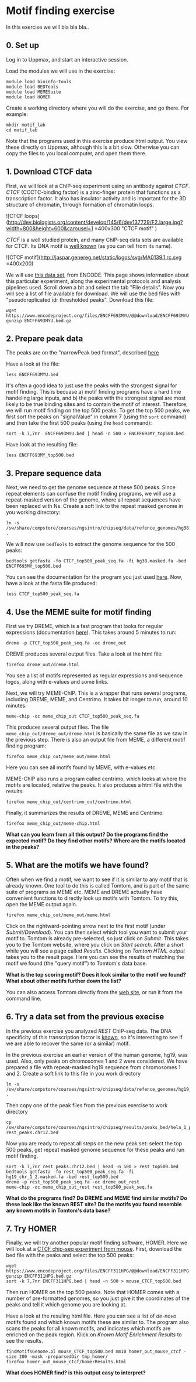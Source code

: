# Motif finding exercise

In this exercise we will bla bla bla..


## 0. Set up

Log in to Uppmax, and start an interactive session.

Load the modules we will use in the exercise:

```
module load bioinfo-tools
module load BEDTools
module load MEMESuite
module load HOMER
```

Create a working directory where you will do the exercise, and go there. For example:

```
mkdir motif_lab
cd motif_lab
```

Note that the programs used in this exercise produce html output. You view these directly on Uppmax, although this is a bit slow. Otherwise you can copy the files to you local computer, and open them there.


## 1. Download CTCF data
First, we will look at a ChIP-seq experiment using an antibody against *CTCF*. *CTCF* (CCCTC-binding factor) is a zinc-finger protein that functions as a transcription factor. It also has insulator activity and is important for the 3D structure of chromatin, through formation of chromatin loops.

![CTCF loops](http://dev.biologists.org/content/develop/145/6/dev137729/F2.large.jpg?width=800&height=600&carousel=1 =400x300 "CTCF motif" )


*CTCF* is a well studied protein, and many ChIP-seq data sets are available for CTCF. Its DNA motif is [well known](http://jaspar.genereg.net/matrix/MA0139.1/?revcomp=1) (as you can tell from its name).


![CTCF motif](http://jaspar.genereg.net/static/logos/svg/MA0139.1.rc.svg =400x200)


We will use [this data set](https://www.encodeproject.org/experiments/ENCSR572DUJ/), from ENCODE. This page shows information about this particular experiment, along the experimental protocols and analysis pipelines used. Scroll down a bit and select the tab "File details". Now you will see a list of file available for download. We will use the bed files with "pseudoreplicated idr thresholded peaks". Download this file:

```
wget https://www.encodeproject.org/files/ENCFF693MYU/@@download/ENCFF693MYU.bed.gz
gunzip ENCFF693MYU.bed.gz
```


## 2. Prepare peak data

The peaks are on the "narrowPeak bed format", described [here](https://genome.ucsc.edu/FAQ/FAQformat.html#format12)

Have a look at the file:

```
less ENCFF693MYU.bed
```

It's often a good idea to just use the peaks with the strongest signal for motif finding. This is becuase a) motif finding programs have a hard time handeling large inputs, and b) the peaks with the strongest signal are most likely to be true binding sites and to contain the motif of interest. Therefore, we will run motif finding on the top 500 peaks. To get the top 500 peaks, we first sort the peaks on "signalValue" in column 7 (using the `sort` command) and then take the first 500 peaks (using the `head` command):

```
sort -k 7,7nr  ENCFF693MYU.bed | head -n 500 > ENCFF693MY_top500.bed
```

Have look at the resulting file:

```
less ENCFF693MY_top500.bed
```

## 3. Prepare sequence data
Next, we need to get the genome sequence at these 500 peaks. Since repeat elements can confuse the motif finding programs, we will use a repeat-masked version of the genome, where all repeat sequences have been replaced with Ns. Create a soft link to the repeat masked genome in you working directory:

```
ln -s /sw/share/compstore/courses/ngsintro/chipseq/data/refence_genomes/hg38.masked.fa* .
```

We will now use `bedTools` to extract the genome sequence for the 500 peaks:

```
bedtools getfasta -fo CTCF_top500_peak_seq.fa -fi hg38.masked.fa -bed ENCFF693MY_top500.bed
```

You can see the documentation for the program you just used [here](https://bedtools.readthedocs.io/en/latest/content/tools/getfasta.html). Now, have a look at the fasta file produced:

```
less CTCF_top500_peak_seq.fa
```

## 4. Use the MEME suite for motif finding
First we try DREME, which is a fast program that looks for regular expressions (documentation [here](http://meme-suite.org/doc/dreme-tutorial.html)). This takes around 5 minutes to run:

```
dreme -p CTCF_top500_peak_seq.fa -oc dreme_out
```

DREME produces several output files. Take a look at the html file:

```
firefox dreme_out/dreme.html 
```

You see a list of motifs represented as regular expressions and sequence logos, along with e-values and some links.


Next, we will try MEME-ChIP. This is a wrapper that runs several programs, including DREME, MEME, and Centrimo. It takes bit longer to run, around 10 minutes:

```
meme-chip -oc meme_chip_out CTCF_top500_peak_seq.fa
``` 

This produces several output files. The file `meme_chip_out/dreme_out/dreme.html` is basically the same file as we saw in the previous step. There is also an output file from MEME, a different motif finding program:

```
firefox meme_chip_out/meme_out/meme.html
```

Here you can see all motifs found by MEME, with e-values etc.

MEME-ChIP also runs a program called centrimo, which looks at where the motifs are located, relative the peaks. It also produces a html file with the results:

```
firefox meme_chip_out/centrimo_out/centrimo.html
```

Finally, it summarizes the results of DREME, MEME and Centrimo:

```
firefox meme_chip_out/meme-chip.html 
```

**What can you learn from all this output? Do the programs find the expected motif? Do they find other motifs? Where are the motifs located in the peaks?**


## 5. What are the motifs we have found?
Often when we find a motif, we want to see if it is similar to any motif that is already known. One tool to do this is called Tomtom, and is part of the same suite of programs as MEME etc. MEME and DREME actually have convenient functions to directly look up motifs with Tomtom. To try this, open the MEME output again.

```
firefox meme_chip_out/meme_out/meme.html
```

Click on the rightward-pointing arrow next to the first motif (under *Submit/Download*). You can then select which tool you want to submit your motif to. Tomtom is already pre-selected, so just click on *Submit*. This takes you to the Tomtom website, where you click on *Start search*. After a short while you will see a page called *Results*. Clicking on *Tomtom HTML output* takes you to the result page. Here you can see the results of matching the motif we found (the "query motif") to Tomtom's data base.

**What is the top scoring motif? Does it look similar to the motif we found? What about other motifs further down the list?**

You can also access Tomtom directly from the [web site](http://meme-suite.org/tools/tomtom), or run it from the command line.



## 6. Try a data set from the previous execise
In the previous exercise you analyzed *REST* ChIP-seq data. The DNA specificity of this transcription factor is [known](http://jaspar.genereg.net/search?q=rest), so it's interesting to see if we are able to recover the same (or a similar) motif.

In the previous exercise an earlier version of the human genome, hg19, was used. Also, only peaks on chromosomes 1 and 2 were considered. We have prepared a file with repeat-masked hg19 sequence from chromosomes 1 and 2. Create a soft link to this file in you work directory

```
ln -s /sw/share/compstore/courses/ngsintro/chipseq/data/refence_genomes/hg19_chr_1_2.masked.fa* .
```

Then copy one of the peak files from the previous exercise to work directory 

```
cp /sw/share/compstore/courses/ngsintro/chipseq/results/peaks_bed/hela_1_peaks.chr12.bed rest_peaks.chr12.bed
```

Now you are ready to repeat all steps on the new peak set: select the top 500 peaks, get repeat masked genome sequence for these peaks and run motif finding.

```
sort -k 7,7nr rest_peaks.chr12.bed | head -n 500 > rest_top500.bed
bedtools getfasta -fo rest_top500_peak_seq.fa -fi hg19_chr_1_2.masked.fa -bed rest_top500.bed
dreme -p rest_top500_peak_seq.fa -oc dreme_out_rest
meme-chip -oc meme_chip_out_rest rest_top500_peak_seq.fa
```

**What do the programs find? Do DREME and MEME find similar motifs? Do these look like the known REST site? Do the motifs you found resemble any known motifs in Tomtom's data base?**


## 7. Try HOMER
Finally, we will try another popular motif finding software, HOMER. Here we will look at a [CTCF chip-seq experiment from mouse](https://www.encodeproject.org/experiments/ENCSR000CBJ/). First, download the bed file with the peaks and select the top 500 peaks:

```
wget https://www.encodeproject.org/files/ENCFF311HPG/@@download/ENCFF311HPG.bed.gz
gunzip ENCFF311HPG.bed.gz
sort -k 7,7nr ENCFF311HPG.bed | head -n 500 > mouse_CTCF_top500.bed
```

Then run HOMER on the top 500 peaks. Note that HOMER comes with a number of pre-formatted genomes, so you just give it the coordinates of the peaks and tell it which genome you are looking at.

Have a look at the resuling html file. Here you can see a list of *de-novo* motifs found and which known motifs these are similar to. The program also scans the peaks for all known motifs, and indicates which motifs are enriched on the peak region. Klick on *Known Motif Enrichment Results* to see the results.
 
```
findMotifsGenome.pl mouse_CTCF_top500.bed mm10 homer_out_mouse_ctcf -size 200 -mask -preparsedDir tmp_homer/
firefox homer_out_mouse_ctcf/homerResults.html
```

**What does HOMER find? is this output easy to interpret?**



